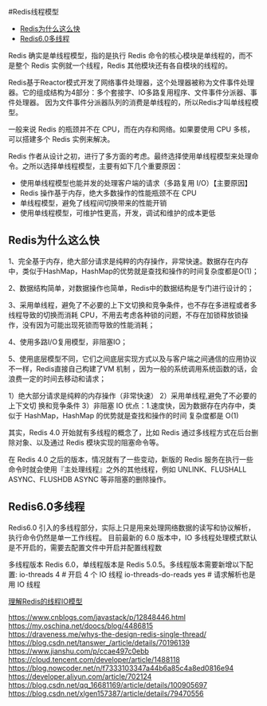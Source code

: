 #Redis线程模型


- [Redis为什么这么快](#Redis为什么这么快)
- [Redis6.0多线程](#Redis6.0多线程)



Redis 确实是单线程模型，指的是执行 Redis 命令的核心模块是单线程的，而不是整个 Redis 实例就一个线程，Redis 其他模块还有各自模块的线程的。

Redis基于Reactor模式开发了网络事件处理器，这个处理器被称为文件事件处理器。它的组成结构为4部分：多个套接字、IO多路复用程序、文件事件分派器、事件处理器。
因为文件事件分派器队列的消费是单线程的，所以Redis才叫单线程模型。



一般来说 Redis 的瓶颈并不在 CPU，而在内存和网络。如果要使用 CPU 多核，可以搭建多个 Redis 实例来解决。




Redis 作者从设计之初，进行了多方面的考虑。最终选择使用单线程模型来处理命令。之所以选择单线程模型，主要有如下几个重要原因：
- 使用单线程模型也能并发的处理客户端的请求（多路复用 I/O）【主要原因】
- Redis 操作基于内存，绝大多数操作的性能瓶颈不在 CPU
- 单线程模型，避免了线程间切换带来的性能开销
- 使用单线程模型，可维护性更高，开发，调试和维护的成本更低




## Redis为什么这么快
1、完全基于内存，绝大部分请求是纯粹的内存操作，非常快速。数据存在内存中，类似于HashMap，HashMap的优势就是查找和操作的时间复杂度都是O(1)；

2、数据结构简单，对数据操作也简单，Redis中的数据结构是专门进行设计的；

3、采用单线程，避免了不必要的上下文切换和竞争条件，也不存在多进程或者多线程导致的切换而消耗 CPU，不用去考虑各种锁的问题，不存在加锁释放锁操作，没有因为可能出现死锁而导致的性能消耗；

4、使用多路I/O复用模型，非阻塞IO；

5、使用底层模型不同，它们之间底层实现方式以及与客户端之间通信的应用协议不一样，Redis直接自己构建了VM 机制 ，因为一般的系统调用系统函数的话，会浪费一定的时间去移动和请求；



 1）绝大部分请求是纯粹的内存操作（非常快速）
 2）采用单线程,避免了不必要的上下文切 换和竞争条件 
 3）非阻塞 IO 优点：1.速度快，因为数据存在内存中，类似于 HashMap，HashMap 的优势就是查找和操作的时间 复杂度都是 O(1)




其实，Redis 4.0 开始就有多线程的概念了，比如 Redis 通过多线程方式在后台删除对象、以及通过 Redis 模块实现的阻塞命令等。

在 Redis 4.0 之后的版本，情况就有了一些变动，新版的 Redis 服务在执行一些命令时就会使用『主处理线程』之外的其他线程，例如 UNLINK、FLUSHALL ASYNC、FLUSHDB ASYNC 等非阻塞的删除操作。



## Redis6.0多线程
Redis6.0 引入的多线程部分，实际上只是用来处理网络数据的读写和协议解析，执行命令仍然是单一工作线程。
目前最新的 6.0 版本中，IO 多线程处理模式默认是不开启的，需要去配置文件中开启并配置线程数

多线程版本 Redis 6.0，单线程版本是 Redis 5.0.5。多线程版本需要新增以下配置:
io-threads 4 # 开启 4 个 IO 线程
io-threads-do-reads yes # 请求解析也是用 IO 线程




[理解Redis的线程IO模型](https://blog.csdn.net/alex_xfboy/article/details/84943148)  



https://www.cnblogs.com/javastack/p/12848446.html  
https://my.oschina.net/doocs/blog/4486815  
https://draveness.me/whys-the-design-redis-single-thread/  
https://blog.csdn.net/tanswer_/article/details/70196139  
https://www.jianshu.com/p/ccae497c0ebb  
https://cloud.tencent.com/developer/article/1488118  
https://blog.nowcoder.net/n/f7333103347a44b6a85c4a8ed0816e94  
https://developer.aliyun.com/article/702124  
https://blog.csdn.net/qq_16681169/article/details/100905697  
https://blog.csdn.net/xlgen157387/article/details/79470556  
